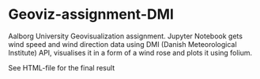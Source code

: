 # Geoviz-assignment-DMI

Aalborg University Geovisualization assignment. 
Jupyter Notebook gets wind speed and wind direction data using DMI (Danish Meteorological Institute) API, visualises it in a form of a wind rose and plots it using folium.

See HTML-file for the final result 

